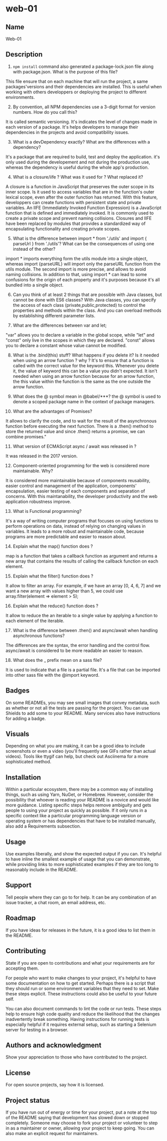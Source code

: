 # web-01

## Name
Web-01

## Description
1. `npm install` command also generated a package-lock.json file along with package.json. What is the purpose of this file?

This file ensure that on each machine that will run the project, a same packages'versions and their dependencies are installed. This is useful when working with others developpers or  deploying the project to different environments.

2. By convention, all NPM dependencies use a 3-digit format for
version numbers. How do you call this?

It is called semantic versioning. It's indicates the level of changes made in each version of a package. It's helps developers to manage their dependencies in the projects and avoid compatibility issues.

3. What is a devDependency exactly? What are the differences with a
dependency?

It's a package that are required to build, test and deploy the application. it's only used during the developement and not during the production use, whereas the dependency is useful during the whole app's production.  

4. What is a closure/iife ? What was it used for ? What replaced it?

A closure is a function in JavaScript that preserves the outer scope in its inner scope. Is it used to access variables that are in the function's outer lexical scope, even after the outer function has returned. With this feature, developpers can create functions with persistent state and private variables. 
An IIFE (Immediately Invoked Function Expression) is a JavaScript function that is defined and immediately invoked. It is commonly used to create a private scope and prevent naming collisions.
Closures and IIFE have been replaced by modules that provides a standardized way of encapsulating functionality and creating private scopes.

5. What is the difference between import * from './utils' and import
{ parseUrl } from './utils'? What can be the consequences of
using one instead of the other?

import * imports everything form the utils module into a single object, whereas import {parseURL} will import only the parseURL function from the utils module.
The second import is more precise, and allows to avoid naming collisions. In addition to that, using import * can lead to some confusions for the origin of each property and it's purposes because it's all bundled into a single object.

6. Can you think of at least 2 things that are possible with Java
classes, but cannot be done with ES6 classes?
With Java classes, you can specify the access of each class (private,public,protected) to control the properties and methods within the class. And you can overload methods by establishing different parameter lists.

7. What are the differences between var and let;

"var" allows you to declare a variable in the global scope, while "let" and "const" only live in the scopes in which they are declared. "const" allows you to declare a constant whose value cannot be modified.

8. What is the .bind(this) stuff? What happens if you delete it? Is
it needed when using an arrow function ? why ?
It's to ensure that a function is called with the correct value for the keyword this. Whenever you delete it, the value of keyword this can be a value you didn't expected.
It isn't needed when using an arrow function because for an arrow function, the this value within the function is the same as the one outside the arrow function.

9. What does the @ symbol mean in @babel/***?
the @ symbol is used to denote a scoped package name in the context of package managers.

10. What are the advantages of Promises?

It allows to clarify the code, and to wait for the result of the asynchronous function before executing the next function. There is a .then() method to store the returned value and since .then() returns a promise, we can combine promises."

11. What version of ECMAScript async / await was released in ?

It was released in the 2017 version.

12. Component-oriented programming for the web is considered more
maintainable. Why?

It is considered more maintainable because of components reusability, easier control and management of the application, components' encapsulation, easier testing of each components and separation of concerns. With this maintanability, the developer productivity and the web application robustness improve. 

13. What is Functional programming?

It's a way of writing computer programs that focuses on using functions to perform operations on data, instead of relying on changing values in variables.
It leads to a more robust and maintainable code, because programs are more predictable and easier to reason about.

14. Explain what the map() function does ?

map is a function that takes a callback function as argument and returns a new array that contains the results of calling the callback function on each element.

15. Explain what the filter() function does ?

It allow to filter an array. For example, if we have an array [0, 4, 6, 7] and we want a new array with values higher than 5, we could use array.filter(element => element > 5);

16. Explain what the reduce() function does ?

It allow to reduce the an iterable to a single value by applying a function to each element of the iterable.

17. What is the difference between .then() and async/await when
handling asynchronous functions?

The differences are the syntax, the error handling and the control flow. async/await is considered to be more readable an easier to reason.

18. What does the _ prefix mean on a sass file?

It is used to indicate that a file is a partial file. It's a file that can be imported into other sass file with the @import keyword.



## Badges 
On some READMEs, you may see small images that convey metadata, such as whether or not all the tests are passing for the project. You can use Shields to add some to your README. Many services also have instructions for adding a badge.

## Visuals
Depending on what you are making, it can be a good idea to include screenshots or even a video (you'll frequently see GIFs rather than actual videos). Tools like ttygif can help, but check out Asciinema for a more sophisticated method.

## Installation
Within a particular ecosystem, there may be a common way of installing things, such as using Yarn, NuGet, or Homebrew. However, consider the possibility that whoever is reading your README is a novice and would like more guidance. Listing specific steps helps remove ambiguity and gets people to using your project as quickly as possible. If it only runs in a specific context like a particular programming language version or operating system or has dependencies that have to be installed manually, also add a Requirements subsection.

## Usage
Use examples liberally, and show the expected output if you can. It's helpful to have inline the smallest example of usage that you can demonstrate, while providing links to more sophisticated examples if they are too long to reasonably include in the README.

## Support
Tell people where they can go to for help. It can be any combination of an issue tracker, a chat room, an email address, etc.

## Roadmap
If you have ideas for releases in the future, it is a good idea to list them in the README.

## Contributing
State if you are open to contributions and what your requirements are for accepting them.

For people who want to make changes to your project, it's helpful to have some documentation on how to get started. Perhaps there is a script that they should run or some environment variables that they need to set. Make these steps explicit. These instructions could also be useful to your future self.

You can also document commands to lint the code or run tests. These steps help to ensure high code quality and reduce the likelihood that the changes inadvertently break something. Having instructions for running tests is especially helpful if it requires external setup, such as starting a Selenium server for testing in a browser.

## Authors and acknowledgment
Show your appreciation to those who have contributed to the project.

## License
For open source projects, say how it is licensed.

## Project status
If you have run out of energy or time for your project, put a note at the top of the README saying that development has slowed down or stopped completely. Someone may choose to fork your project or volunteer to step in as a maintainer or owner, allowing your project to keep going. You can also make an explicit request for maintainers.
